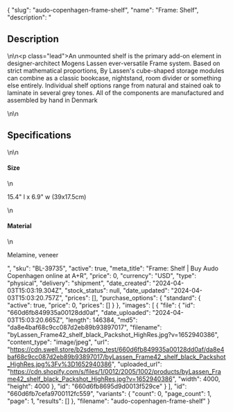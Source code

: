 {
  "slug": "audo-copenhagen-frame-shelf",
  "name": "Frame: Shelf",
  "description": "<h2>Description</h2>\n<!-- split -->\n<p class=\"lead\">An unmounted shelf is the primary add-on element in designer-architect Mogens Lassen ever-versatile Frame system. Based on strict mathematical proportions, By Lassen's cube-shaped storage modules can combine as a classic bookcase, nightstand, room divider or something else entirely. Individual shelf options range from natural and stained oak to laminate in several grey tones. All of the components are manufactured and assembled by hand in Denmark </p>\n<!-- split -->\n<h2>Specifications</h2>\n<!-- split -->\n<h4>Size</h4>\n<p>15.4\" l x 6.9\" w (39x17.5cm)</p>\n<h4>Material</h4>\n<p>Melamine, veneer</p>",
  "sku": "BL-39735",
  "active": true,
  "meta_title": "Frame: Shelf | Buy Audo Copenhagen online at A+R",
  "price": 0,
  "currency": "USD",
  "type": "physical",
  "delivery": "shipment",
  "date_created": "2024-04-03T15:03:19.304Z",
  "stock_status": null,
  "date_updated": "2024-04-03T15:03:20.757Z",
  "prices": [],
  "purchase_options": {
    "standard": {
      "active": true,
      "price": 0,
      "prices": []
    }
  },
  "images": [
    {
      "file": {
        "id": "660d6fb849935a00128dd0af",
        "date_uploaded": "2024-04-03T15:03:20.665Z",
        "length": 146384,
        "md5": "da8e4baf68c9cc087d2eb89b93897017",
        "filename": "byLassen_Frame42_shelf_black_Packshot_HighRes.jpg?v=1652940386",
        "content_type": "image/jpeg",
        "url": "https://cdn.swell.store/b2sdemo_test/660d6fb849935a00128dd0af/da8e4baf68c9cc087d2eb89b93897017/byLassen_Frame42_shelf_black_Packshot_HighRes.jpg%3Fv%3D1652940386",
        "uploaded_url": "https://cdn.shopify.com/s/files/1/0012/2005/1002/products/byLassen_Frame42_shelf_black_Packshot_HighRes.jpg?v=1652940386",
        "width": 4000,
        "height": 4000
      },
      "id": "660d6fb8695d9d0013f529ce"
    }
  ],
  "id": "660d6fb7cefa9700112fc559",
  "variants": {
    "count": 0,
    "page_count": 1,
    "page": 1,
    "results": []
  },
  "filename": "audo-copenhagen-frame-shelf"
}